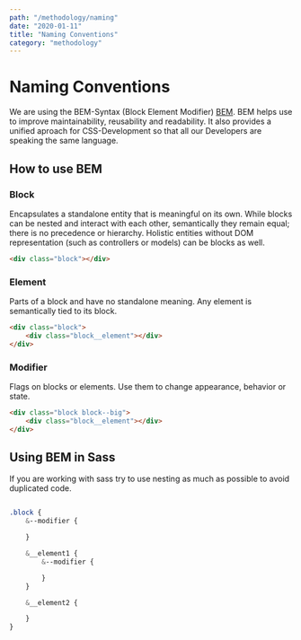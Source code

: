 ```yaml
---
path: "/methodology/naming"
date: "2020-01-11"
title: "Naming Conventions"
category: "methodology"
---
```


# Naming Conventions

We are using the BEM-Syntax (Block Element Modifier) [BEM](http://getbem.com/naming/). BEM helps use to improve maintainability, reusability and readability. It also provides a unified aproach for CSS-Development so that all our Developers are speaking the same language.

## How to use BEM

<div class="margin-top-20"></div>

### Block

Encapsulates a standalone entity that is meaningful on its own. While blocks can be nested and interact with each other, semantically they remain equal; there is no precedence or hierarchy. Holistic entities without DOM representation (such as controllers or models) can be blocks as well.


```html
<div class="block"></div>
```

<div class="margin-top-20"></div>

### Element
Parts of a block and have no standalone meaning. Any element is semantically tied to its block.

```html
<div class="block">
	<div class="block__element"></div>
</div>
```

<div class="margin-top-20"></div>

### Modifier

Flags on blocks or elements. Use them to change appearance, behavior or state.

```html
<div class="block block--big">
	<div class="block__element"></div>
</div>
```

## Using BEM in Sass

If you are working with sass try to use nesting as much as possible to avoid duplicated code.

```sass

.block {
	&--modifier {

	}

	&__element1 {
		&--modifier {

		}
	}

	&__element2 {

	}
}

```